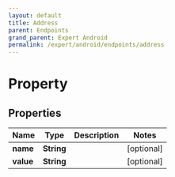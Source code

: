 ```yaml
---
layout: default
title: Address
parent: Endpoints
grand_parent: Expert Android
permalink: /expert/android/endpoints/address
---
```


# Property

## Properties
Name | Type | Description | Notes
------------ | ------------- | ------------- | -------------
**name** | **String** |  |  [optional]
**value** | **String** |  |  [optional]



